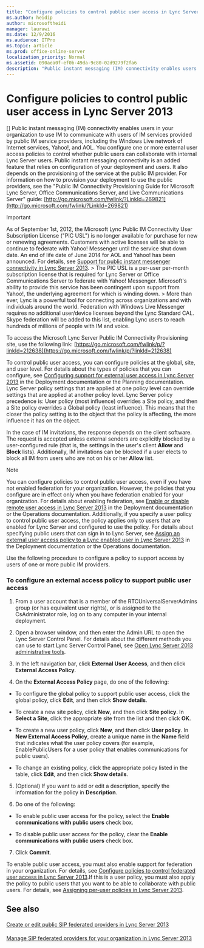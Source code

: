```yaml
---
title: "Configure policies to control public user access in Lync Server 2013"
ms.author: heidip
author: microsoftheidi
manager: laurawi
ms.date: 12/9/2016
ms.audience: ITPro
ms.topic: article
ms.prod: office-online-server
localization_priority: Normal
ms.assetid: 090aea0f-ef0b-49da-9c80-02d9279f2fa6
description: "Public instant messaging (IM) connectivity enables users in your organization to use IM to communicate with users of IM services provided by public IM service providers, including the Windows Live network of Internet services, Yahoo!, and AOL. You configure one or more external user access policies to control whether public users can collaborate with internal Lync Server users. Public instant messaging connectivity is an added feature that relies on configuration of your deployment and users. It also depends on the provisioning of the service at the public IM provider. For information on how to provision your deployment to use the public providers, see thePublic IM Connectivity Provisioning Guide for Microsoft Lync Server, Office Communications Server, and Live Communications Serverguide: http://go.microsoft.com/fwlink/?LinkId=269821"
---
```


# Configure policies to control public user access in Lync Server 2013
[]
Public instant messaging (IM) connectivity enables users in your organization to use IM to communicate with users of IM services provided by public IM service providers, including the Windows Live network of Internet services, Yahoo!, and AOL. You configure one or more external user access policies to control whether public users can collaborate with internal Lync Server users. Public instant messaging connectivity is an added feature that relies on configuration of your deployment and users. It also depends on the provisioning of the service at the public IM provider. For information on how to provision your deployment to use the public providers, see the "Public IM Connectivity Provisioning Guide for Microsoft Lync Server, Office Communications Server, and Live Communications Server" guide: [http://go.microsoft.com/fwlink/?LinkId=269821](http://go.microsoft.com/fwlink/?LinkId=269821)
  
> [!IMPORTANT]
>  As of September 1st, 2012, the Microsoft Lync Public IM Connectivity User Subscription License ("PIC USL") is no longer available for purchase for new or renewing agreements. Customers with active licenses will be able to continue to federate with Yahoo! Messenger until the service shut down date. An end of life date of June 2014 for AOL and Yahoo! has been announced. For details, see [Support for public instant messenger connectivity in Lync Server 2013](support-for-public-instant-messenger-connectivity.md). >  The PIC USL is a per-user per-month subscription license that is required for Lync Server or Office Communications Server to federate with Yahoo! Messenger. Microsoft's ability to provide this service has been contingent upon support from Yahoo!, the underlying agreement for which is winding down. >  More than ever, Lync is a powerful tool for connecting across organizations and with individuals around the world. Federation with Windows Live Messenger requires no additional user/device licenses beyond the Lync Standard CAL. Skype federation will be added to this list, enabling Lync users to reach hundreds of millions of people with IM and voice. 
  
To access the Microsoft Lync Server Public IM Connectivity Provisioning site, use the following link: [https://go.microsoft.com/fwlink/p/?linkId=212638](https://go.microsoft.com/fwlink/p/?linkId=212638)
  
To control public user access, you can configure policies at the global, site, and user level. For details about the types of policies that you can configure, see [Configuring support for external user access in Lync Server 2013](configuring-support-for-external-user-access.md) in the Deployment documentation or the Planning documentation. Lync Server policy settings that are applied at one policy level can override settings that are applied at another policy level. Lync Server policy precedence is: User policy (most influence) overrides a Site policy, and then a Site policy overrides a Global policy (least influence). This means that the closer the policy setting is to the object that the policy is affecting, the more influence it has on the object. 
  
In the case of IM invitations, the response depends on the client software. The request is accepted unless external senders are explicitly blocked by a user-configured rule (that is, the settings in the user's client **Allow** and **Block** lists). Additionally, IM invitations can be blocked if a user elects to block all IM from users who are not on his or her **Allow** list. 
  
> [!NOTE]
> You can configure policies to control public user access, even if you have not enabled federation for your organization. However, the policies that you configure are in effect only when you have federation enabled for your organization. For details about enabling federation, see [Enable or disable remote user access in Lync Server 2013](enable-or-disable-remote-user-access.md) in the Deployment documentation or the Operations documentation. Additionally, if you specify a user policy to control public user access, the policy applies only to users that are enabled for Lync Server and configured to use the policy. For details about specifying public users that can sign in to Lync Server, see [Assign an external user access policy to a Lync enabled user in Lync Server 2013](assign-an-external-user-access-policy-to-a-lync-enabled-user.md) in the Deployment documentation or the Operations documentation. 
  
Use the following procedure to configure a policy to support access by users of one or more public IM providers.
  
### To configure an external access policy to support public user access

1.  From a user account that is a member of the RTCUniversalServerAdmins group (or has equivalent user rights), or is assigned to the CsAdministrator role, log on to any computer in your internal deployment. 
    
2. Open a browser window, and then enter the Admin URL to open the Lync Server Control Panel. For details about the different methods you can use to start Lync Server Control Panel, see [Open Lync Server 2013 administrative tools](open-lync-server-administrative-tools.md).
    
3. In the left navigation bar, click **External User Access**, and then click **External Access Policy**.
    
4. On the **External Access Policy** page, do one of the following: 
    
  - To configure the global policy to support public user access, click the global policy, click **Edit**, and then click **Show details**.
    
  - To create a new site policy, click **New**, and then click **Site policy**. In **Select a Site**, click the appropriate site from the list and then click **OK**.
    
  - To create a new user policy, click **New**, and then click **User policy**. In **New External Access Policy**, create a unique name in the **Name** field that indicates what the user policy covers (for example, EnablePublicUsers for a user policy that enables communications for public users). 
    
  - To change an existing policy, click the appropriate policy listed in the table, click **Edit**, and then click **Show details**.
    
5. (Optional) If you want to add or edit a description, specify the information for the policy in **Description**.
    
6. Do one of the following:
    
  - To enable public user access for the policy, select the **Enable communications with public users** check box. 
    
  - To disable public user access for the policy, clear the **Enable communications with public users** check box. 
    
7. Click **Commit**.
    
To enable public user access, you must also enable support for federation in your organization. For details, see [Configure policies to control federated user access in Lync Server 2013](configure-policies-to-control-federated-user-access.md).If this is a user policy, you must also apply the policy to public users that you want to be able to collaborate with public users. For details, see [Assigning per-user policies in Lync Server 2013](assigning-per-user-policies.md).
## See also

#### 

[Create or edit public SIP federated providers in Lync Server 2013](create-or-edit-public-sip-federated-providers.md)
#### 

[Manage SIP federated providers for your organization in Lync Server 2013](manage-sip-federated-providers-for-your-organization.md)

